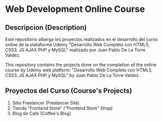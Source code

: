 # Web Development Online Course

## Descripcion (Description)

Este repositorio alberga los proyectos realizados en el desarrollo del curso online de la plataforma Udemy "Desarrollo Web Completo con HTML5, CSS3, JS AJAX PHP y MySQL" realizado por Juan Pablo De La Torre Valdez.

This repository contains the projects done on the completion of the online course by Udemy web platform: "Desarrollo Web Completo con HTML5, CSS3, JS AJAX PHP y MySQL" by Juan Pablo De La Torre Valdez.

## Proyectos del Curso (Course's Projects)

1. Sitio Freelancer (Freelancer Site)
2. Tienda "Frontend Store" ("Frontend Store" Shop)
3. Blog de Cafe (Coffee's Blog)
